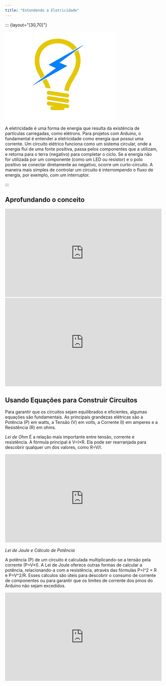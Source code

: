```yaml
---
title: "Entendendo a Eletricidade"
---
```


::: {layout="[30,70]"}

![](../images/eletric.png)

A eletricidade é uma forma de energia que resulta da existência de partículas carregadas, como elétrons. Para projetos com Arduino, o fundamental é entender a eletricidade como energia que possui uma corrente. Um circuito elétrico funciona como um sistema circular, onde a energia flui de uma fonte positiva, passa pelos componentes que a utilizam, e retorna para o terra (negativo) para completar o ciclo. Se a energia não for utilizada por um componente (como um LED ou resistor) e o polo positivo se conectar diretamente ao negativo, ocorre um curto-circuito. A maneira mais simples de controlar um circuito é interrompendo o fluxo de energia, por exemplo, com um interruptor.

:::

## Aprofundando o conceito

<iframe width="514" height="289" src="https://www.youtube-nocookie.com/embed/sEltu4swmAM" title="fast.ai lesson 5" frameborder="0" allow="accelerometer; clipboard-write; encrypted-media; gyroscope; picture-in-picture" allowfullscreen></iframe>

<iframe width="514" height="289" src="https://www.youtube-nocookie.com/embed/OpjeYoamFtM" title="Entendendo a Eletricidade #2" frameborder="0" allow="accelerometer; clipboard-write; encrypted-media; gyroscope; picture-in-picture" allowfullscreen></iframe>

## Usando Equações para Construir Circuitos

Para garantir que os circuitos sejam equilibrados e eficientes, algumas equações são fundamentais. As principais grandezas elétricas são a Potência (P) em watts, a Tensão (V) em volts, a Corrente (I) em amperes e a Resistência (R) em ohms.

*Lei de Ohm*
 É a relação mais importante entre tensão, corrente e resistência. A fórmula principal é V=I×R. Ela pode ser rearranjada para descobrir qualquer um dos valores, como R=V/I.

<iframe width="514" height="289" src="https://www.youtube-nocookie.com/embed/wriuWoaC_60?modestbranding=1" title="Lei de Ohm com Arduino" frameborder="0" allow="accelerometer; clipboard-write; encrypted-media; gyroscope; picture-in-picture" allowfullscreen></iframe>

*Lei de Joule e Cálculo de Potência*

A potência (P) de um circuito é calculada multiplicando-se a tensão pela corrente (P=V×I). A Lei de Joule oferece outras formas de calcular a potência, relacionando-a com a resistência, através das fórmulas P=I^2 × R e P=V^2/R. Esses cálculos são úteis para descobrir o consumo de corrente de componentes ou para garantir que os limites de corrente dos pinos do Arduino não sejam excedidos.

<iframe width="514" height="289" src="https://www.youtube-nocookie.com/embed/9DgfXFzPfY8?modestbranding=1" title="Potência Elétrica" frameborder="0" allow="accelerometer; clipboard-write; encrypted-media; gyroscope; picture-in-picture" allowfullscreen></iframe>
